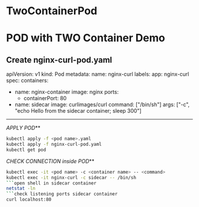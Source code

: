 # TwoContainerPod
# POD with TWO Container Demo
Create nginx-curl-pod.yaml
---
apiVersion: v1
kind: Pod
metadata:
  name: nginx-curl
  labels:
    app: nginx-curl
spec:
  containers:
  - name: nginx-container
    image: nginx
    ports:
    - containerPort: 80
  - name: sidecar 
    image: curlimages/curl
    command: ["/bin/sh"]
    args: ["-c", "echo Hello from the sidecar container; sleep 300"] 
---
*APPLY POD***
```bash
kubectl apply -f <pod name>.yaml
kubectl apply -f nginx-curl-pod.yaml
kubectl get pod
```
*CHECK CONNECTION inside POD***
```bash
kubectl exec -it <pod name> -c <container name> -- <command>
kubectl exec -it nginx-curl -c sidecar -- /bin/sh
```open shell in sidecar container
netstat -ln
```check listening ports sidecar container
curl localhost:80
```

